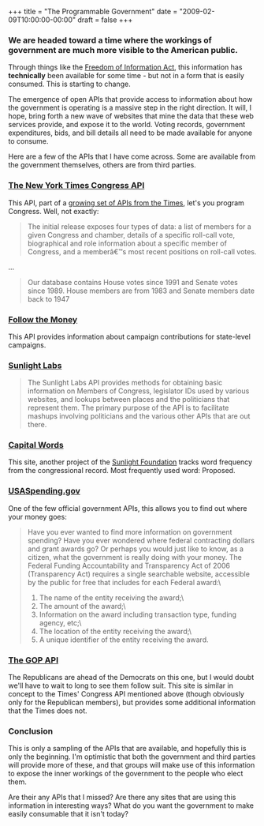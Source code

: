 +++
title = "The Programmable Government"
date = "2009-02-09T10:00:00-00:00"
draft = false
+++

### **We are headed toward a time where the workings of government are much more visible to the American public.**

Through things like the [Freedom of Information
Act](http://en.wikipedia.org/wiki/Freedom_of_information_in_the_United_States),
this information has **technically** been available for some time - but
not in a form that is easily consumed. This is starting to change.

The emergence of open APIs that provide access to information about how
the government is operating is a massive step in the right direction. It
will, I hope, bring forth a new wave of websites that mine the data that
these web services provide, and expose it to the world. Voting records,
government expenditures, bids, and bill details all need to be made
available for anyone to consume.

Here are a few of the APIs that I have come across. Some are available
from the government themselves, others are from third parties.

### [The New York Times Congress API](http://open.blogs.nytimes.com/2009/01/08/introducing-the-congress-api/)

This API, part of a [growing set of APIs from the
Times](http://open.blogs.nytimes.com/tag/api/), let's you program
Congress. Well, not exactly:

> The initial release exposes four types of data: a list of members for
> a given Congress and chamber, details of a specific roll-call vote,
> biographical and role information about a specific member of Congress,
> and a memberâ€™s most recent positions on roll-call votes.

...

> Our database contains House votes since 1991 and Senate votes since
> 1989. House members are from 1983 and Senate members date back to 1947

### [Follow the Money](http://www.followthemoney.org/services/)

This API provides information about campaign contributions for
state-level campaigns.

### [Sunlight Labs](http://services.sunlightlabs.com/api/)

> The Sunlight Labs API provides methods for obtaining basic information
> on Members of Congress, legislator IDs used by various websites, and
> lookups between places and the politicians that represent them. The
> primary purpose of the API is to facilitate mashups involving
> politicians and the various other APIs that are out there.

### [Capital Words](http://www.capitolwords.org/api/)

This site, another project of the [Sunlight
Foundation](http://sunlightfoundation.com/) tracks word frequency from
the congressional record. Most frequently used word: Proposed.

### [USASpending.gov](http://usaspending.gov/)

One of the few official government APIs, this allows you to find out
where your money goes:

> Have you ever wanted to find more information on government spending?
> Have you ever wondered where federal contracting dollars and grant
> awards go? Or perhaps you would just like to know, as a citizen, what
> the government is really doing with your money. The Federal Funding
> Accountability and Transparency Act of 2006 (Transparency Act)
> requires a single searchable website, accessible by the public for
> free that includes for each Federal award:\
> 1. The name of the entity receiving the award;\
> 2. The amount of the award;\
> 3. Information on the award including transaction type, funding
> agency, etc;\
> 4. The location of the entity receiving the award;\
> 5. A unique identifier of the entity receiving the award.

### [The GOP API](http://www.gop.gov/api)

The Republicans are ahead of the Democrats on this one, but I would
doubt we'll have to wait to long to see them follow suit. This site is
similar in concept to the Times' Congress API mentioned above (though
obviously only for the Republican members), but provides some additional
information that the Times does not.

### Conclusion

This is only a sampling of the APIs that are available, and hopefully
this is only the beginning. I'm optimistic that both the government and
third parties will provide more of these, and that groups will make use
of this information to expose the inner workings of the government to
the people who elect them.

Are their any APIs that I missed? Are there any sites that are using
this information in interesting ways? What do you want the government to
make easily consumable that it isn't today?

